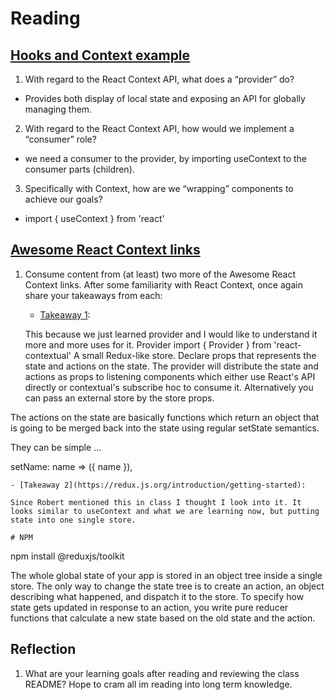 # Reading

## [Hooks and Context example](https://medium.com/swlh/snackbars-in-react-an-exercise-in-hooks-and-context-299b43fd2a2b)

1. With regard to the React Context API, what does a “provider” do?

- Provides both display of local state and exposing an API for globally managing them.

2. With regard to the React Context API, how would we implement a “consumer” role?

- we need a consumer to the provider, by importing useContext to the consumer parts (children).

3. Specifically with Context, how are we “wrapping” components to achieve our goals?

- import { useContext } from 'react'

## [Awesome React Context links](https://github.com/diegohaz/awesome-react-context)

1. Consume content from (at least) two more of the Awesome React Context links. After some familiarity with React Context, once again share your takeaways from each:
    - [Takeaway 1](https://github.com/drcmda/react-contextual/blob/master/API.md#subscribe):

    This because we just learned provider and I would like to understand it more and more uses for it.
  Provider
import { Provider } from 'react-contextual'
A small Redux-like store. Declare props that represents the state and actions on the state. The provider will distribute the state and actions as props to listening components which either use React's API directly or contextual's subscribe hoc to consume it. Alternatively you can pass an external store by the store props.

The actions on the state are basically functions which return an object that is going to be merged back into the state using regular setState semantics.

They can be simple ...

setName: name => ({ name }),

    - [Takeaway 2](https://redux.js.org/introduction/getting-started): 

    Since Robert mentioned this in class I thought I look into it. It looks similar to useContext and what we are learning now, but putting state into one single store.
    
    # NPM
npm install @reduxjs/toolkit

The whole global state of your app is stored in an object tree inside a single store. The only way to change the state tree is to create an action, an object describing what happened, and dispatch it to the store. To specify how state gets updated in response to an action, you write pure reducer functions that calculate a new state based on the old state and the action.


## Reflection

1. What are your learning goals after reading and reviewing the class README?
  Hope to cram all im reading into long term knowledge. 
